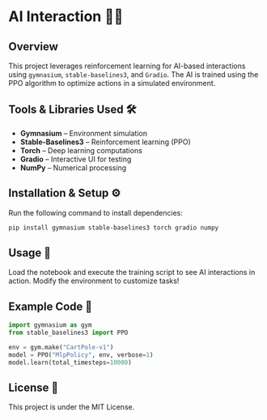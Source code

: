 # **AI Interaction 🤖🚀**

## **Overview**  
This project leverages reinforcement learning for AI-based interactions using `gymnasium`, `stable-baselines3`, and `Gradio`. The AI is trained using the PPO algorithm to optimize actions in a simulated environment.  

## **Tools & Libraries Used 🛠️**  
- **Gymnasium** – Environment simulation  
- **Stable-Baselines3** – Reinforcement learning (PPO)  
- **Torch** – Deep learning computations  
- **Gradio** – Interactive UI for testing  
- **NumPy** – Numerical processing  

## **Installation & Setup ⚙️**  
Run the following command to install dependencies:  
```bash
pip install gymnasium stable-baselines3 torch gradio numpy
```

## **Usage 🚀**  
Load the notebook and execute the training script to see AI interactions in action. Modify the environment to customize tasks!  

## **Example Code 📝**  
```python
import gymnasium as gym
from stable_baselines3 import PPO

env = gym.make("CartPole-v1")
model = PPO("MlpPolicy", env, verbose=1)
model.learn(total_timesteps=10000)
```

## **License 📜**  
This project is under the MIT License.  
